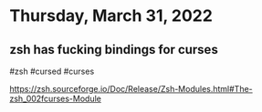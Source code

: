 # Thursday, March 31, 2022

## zsh has fucking bindings for curses

#zsh #cursed #curses

https://zsh.sourceforge.io/Doc/Release/Zsh-Modules.html#The-zsh_002fcurses-Module